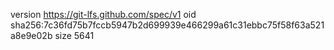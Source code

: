 version https://git-lfs.github.com/spec/v1
oid sha256:7c36fd75b7fccb5947b2d699939e466299a61c31ebbc75f58f63a521a8e9e02b
size 5641
